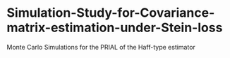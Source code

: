 # Simulation-Study-for-Covariance-matrix-estimation-under-Stein-loss
Monte Carlo Simulations for the PRIAL of the Haff-type estimator
